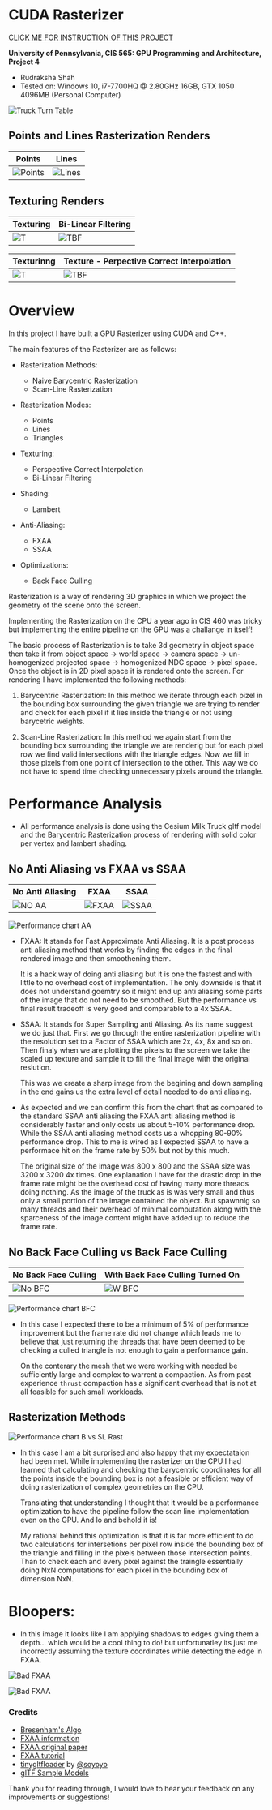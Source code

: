 CUDA Rasterizer
===============

[CLICK ME FOR INSTRUCTION OF THIS PROJECT](./INSTRUCTION.md)

**University of Pennsylvania, CIS 565: GPU Programming and Architecture, Project 4**

* Rudraksha Shah
* Tested on: Windows 10, i7-7700HQ @ 2.80GHz 16GB, GTX 1050 4096MB (Personal Computer)

![Truck Turn Table](./renders/truck_TT.gif)

## Points and Lines Rasterization Renders

| Points | Lines |
| --- | ---  |
| ![Points](./renders/duck_points.png) | ![Lines](./renders/truck_lines.png) | 

## Texturing Renders

Texturing | Bi-Linear Filtering
--- | ---
![T](./renders/checkerboard_T.png) | ![TBF](./renders/checkerboard_TBF.png)

| Texturinng | Texture - Perpective Correct Interpolation |
| --- | --- |
| ![T](./renders/truck_t.png) | ![TBF](./renders/truck_PCI.png) |



Overview
===========

In this project I have built a GPU Rasterizer using CUDA and C++.

The main features of the Rasterizer are as follows:

* Rasterization Methods:

    * Naive Barycentric Rasterization
    * Scan-Line Rasterization

* Rasterization Modes:

    * Points
    * Lines
    * Triangles    

* Texturing:

    * Perspective Correct Interpolation
    * Bi-Linear Filtering

* Shading:

    * Lambert

* Anti-Aliasing:

    * FXAA
    * SSAA

* Optimizations:

    * Back Face Culling

Rasterization is a way of rendering 3D graphics in which we project the geometry of the scene onto the screen.

Implementing the Rasterization on the CPU a year ago in CIS 460 was tricky but implementing the entire pipeline on the GPU was a challange in itself!

The basic process of Rasterization is to take 3d geometry in object space then take it from object space -> world space -> camera space -> un-homogenized projected space -> homogenized NDC space -> pixel space. Once the object is in 2D pixel space it is rendered onto the screen. For rendering I have implemented the following methods:

1. Barycentric Rasterization: In this method we iterate through each pizel in the bounding box surrounding the given triangle we are trying to render and check for each pixel if it lies inside the triangle or not using barycetric weights.

2. Scan-Line Rasterization: In this method we again start from the bounding box surrounding the triangle we are renderig but for each pixel row we find valid intersections with the triangle edges. Now we fill in those pixels from one point of intersection to the other. This way we do not have to spend time checking unnecessary pixels around the triangle.

Performance Analysis
=======================

* All performance analysis is done using the Cesium Milk Truck gltf model and the Barycentric Rasterization process of rendering with solid color per vertex and lambert shading.

## No Anti Aliasing vs FXAA vs SSAA


 No Anti Aliasing | FXAA | SSAA 
 --- | --- | ---
 ![NO AA](./renders/checkerboard_T1.png) | ![FXAA](./renders/checkerboard_FXAA.png) | ![SSAA](./renders/checkerboard_SSAA.png)

![Performance chart AA](./renders/chart_AA.png)

* FXAA: It stands for Fast Approximate Anti Aliasing. It is a post process anti aliasing method that works by finding the edges in the final rendered image and then smoothening them.

    It is a hack way of doing anti aliasing but it is one the fastest and with little to no overhead cost of implementation. The only downside is that it does not understand goemtry so it might end up anti aliasing some parts of the image that do not need to be smoothed. But the performance vs final result tradeoff is very good and comparable to a 4x SSAA. 

* SSAA: It stands for Super Sampling anti Aliasing. As its name suggest we do just that. First we go through the entire rasterization pipeline with the resolution set to a Factor of SSAA which are 2x, 4x, 8x and so on. Then finaly when we are plotting the pixels to the screen we take the scaled up texture and sample it to fill the final image with the original reslution.
    
    This was we create a sharp image from the begining and down sampling in the end gains us the extra level of detail needed to do anti aliasing.

* As expected and we can confirm this from the chart that as compared to the standard SSAA anti aliasing the FXAA anti aliasing method is considerably faster and only costs us about 5-10% performance drop. While the SSAA anti aliasing method costs us a whopping 80-90% performance drop. This to me is wired as I expected SSAA to have a performace hit on the frame rate by 50% but not by this much.
    
    The original size of the image was 800 x 800 and the SSAA size was 3200 x 3200 4x times. One explanation I have for the drastic drop in the frame rate might be the overhead cost of having many more threads doing nothing. As the image of the truck as is was very small and thus only a small portion of the image contained the object. But spawnnig so many threads and their overhead of minimal computation along with the sparceness of the image content might have added up to reduce the frame rate.

## No Back Face Culling vs Back Face Culling

No Back Face Culling | With Back Face Culling Turned On
--- | ---
![No BFC](./renders/duck_NBFC.png) | ![W BFC](./renders/duck_BFC.png)

![Performance chart BFC](./renders/chart_BFC.png)

* In this case I expected there to be a minimum of 5% of performance improvement but the frame rate did not change which leads me to believe that just returning the threads that have been deemed to be checking a culled triangle is not enough to gain a performance gain.

    On the conterary the mesh that we were working with needed be sufficiently large and complex to warrent a compaction. As from past experience `thrust` compaction has a significant overhead that is not at all feasible for such small workloads.    

## Rasterization Methods

![Performance chart B vs SL Rast](./renders/chart_RM.png)

* In this case I am a bit surprised and also happy that my expectataion had been met. While implementing the rasterizer on the CPU I had learned that calculating and checking the barycentric coordinates for all the points inside the bounding box is not a feasible or efficient way of doing rasterization of complex geometries on the CPU.

    Translating that understanding I thought that it would be a performance optimization to have the pipeline follow the scan line implementation even on the GPU. And lo and behold it is!

    My rational behind this optimization is that it is far more efficient to do two calculations for intersetions per pixel row inside the bounding box of the triangle and filling in the pixels between those intersection points. Than to check each and every pixel against the traingle essentially doing NxN computations for each pixel in the bounding box of dimension NxN.

Bloopers:
==========

* In this image it looks like I am applying shadows to edges giving them a depth... which would be a cool thing to do! but unfortunatley its just me incorrectly assuming the texture coordinates while detecting the edge in FXAA.

![Bad FXAA](./renders/FXAA_BAD.PNG)

![Bad FXAA](./renders/FXAA_BAD1.PNG)

### Credits

* [Bresenham's Algo](https://www.cs.helsinki.fi/group/goa/mallinnus/lines/bresenh.html)
* [FXAA information](https://blog.codinghorror.com/fast-approximate-anti-aliasing-fxaa/)
* [FXAA original paper](http://developer.download.nvidia.com/assets/gamedev/files/sdk/11/FXAA_WhitePaper.pdf)
* [FXAA tutorial](http://blog.simonrodriguez.fr/articles/30-07-2016_implementing_fxaa.html)
* [tinygltfloader](https://github.com/syoyo/tinygltfloader) by [@soyoyo](https://github.com/syoyo)
* [glTF Sample Models](https://github.com/KhronosGroup/glTF/blob/master/sampleModels/README.md)

Thank you for reading through, I would love to hear your feedback on any improvements or suggestions!